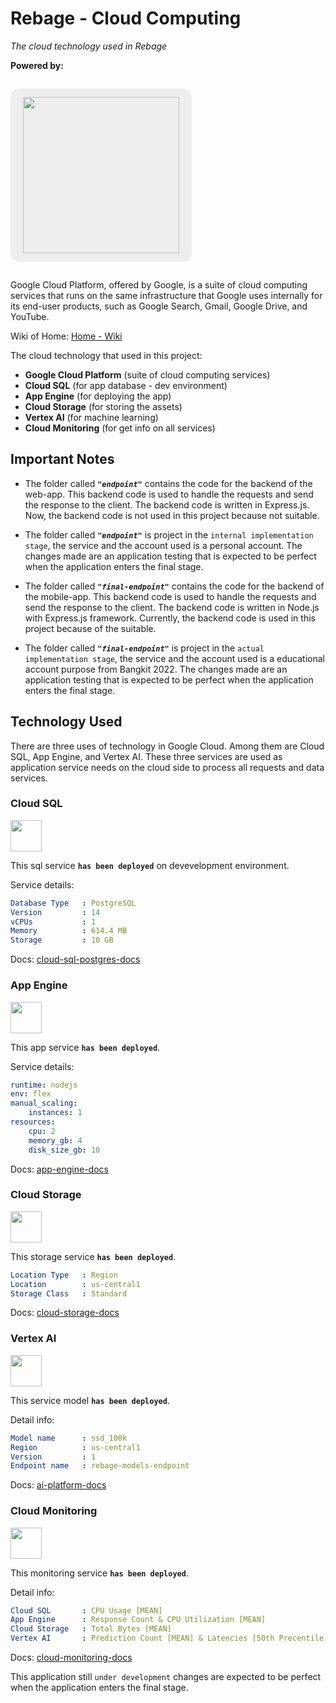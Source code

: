 # Rebage - Cloud Computing

_The cloud technology used in Rebage_

**Powered by:**

<p style="text-align: center; background-color: #eee; display: inline-block; padding: 14px 20px; border-radius: 15px;">
<img src="https://upload.wikimedia.org/wikipedia/commons/5/51/Google_Cloud_logo.svg" width="250"/>
</p>

Google Cloud Platform, offered by Google, is a suite of cloud computing services
that runs on the same infrastructure that Google uses internally for its
end-user products, such as Google Search, Gmail, Google Drive, and YouTube.

Wiki of Home:
[Home - Wiki](https://github.com/Rebage-Bangkit2022/Rebage-Cloud/wiki)

The cloud technology that used in this project:

-   **Google Cloud Platform** (suite of cloud computing services)
-   **Cloud SQL** (for app database - dev environment)
-   **App Engine** (for deploying the app)
-   **Cloud Storage** (for storing the assets)
-   **Vertex AI** (for machine learning)
-   **Cloud Monitoring** (for get info on all services)

## Important Notes

-   The folder called **_`"endpoint"`_** contains the code for the backend of
    the web-app. This backend code is used to handle the requests and send the
    response to the client. The backend code is written in Express.js. Now, the
    backend code is not used in this project because not suitable.

-   The folder called **_`"endpoint"`_** is project in the
    `internal implementation stage`, the service and the account used is a
    personal account. The changes made are an application testing that is
    expected to be perfect when the application enters the final stage.

-   The folder called **_`"final-endpoint"`_** contains the code for the backend
    of the mobile-app. This backend code is used to handle the requests and send
    the response to the client. The backend code is written in Node.js with
    Express.js framework. Currently, the backend code is used in this project
    because of the suitable.

-   The folder called **_`"final-endpoint"`_** is project in the
    `actual implementation stage`, the service and the account used is a
    educational account purpose from Bangkit 2022. The changes made are an
    application testing that is expected to be perfect when the application
    enters the final stage.

## Technology Used

There are three uses of technology in Google Cloud. Among them are Cloud SQL,
App Engine, and Vertex AI. These three services are used as application service
needs on the cloud side to process all requests and data services.

### Cloud SQL

<img src="https://symbols.getvecta.com/stencil_4/45_google-cloud-sql.35ca1b4c38.svg" width="50" height="50"/>

This sql service **`has been deployed`** on devevelopment environment.

Service details:

```YAML
Database Type   : PostgreSQL
Version         : 14
vCPUs           : 1
Memory          : 614.4 MB
Storage         : 10 GB
```

Docs: [cloud-sql-postgres-docs](https://cloud.google.com/sql/docs/postgres/)

### App Engine

<img src="https://symbols.getvecta.com/stencil_4/8_google-app-engine.c22bd3c7a9.svg" width="50" height="50"/>

This app service **`has been deployed`**.

Service details:

```YAML
runtime: nodejs
env: flex
manual_scaling:
    instances: 1
resources:
    cpu: 2
    memory_gb: 4
    disk_size_gb: 10
```

Docs:
[app-engine-docs](https://cloud.google.com/appengine/docs/standard/nodejs/runtime)

### Cloud Storage

<img src="https://symbols.getvecta.com/stencil_4/47_google-cloud-storage.fee263d33a.svg" width="50" height="50"/>

This storage service **`has been deployed`**.

```YAML
Location Type   : Region
Location        : us-central1
Storage Class   : Standard
```

Docs: [cloud-storage-docs](https://cloud.google.com/storage/docs)

### Vertex AI

<img src="https://symbols.getvecta.com/stencil_4/6_google-ai-platform.fe4b377c20.svg" width="50" height="50"/>

This service model **`has been deployed`**.

Detail info:

```YAML
Model name      : ssd_100k
Region          : us-central1
Version         : 1
Endpoint name   : rebage-models-endpoint
```

Docs: [ai-platform-docs](https://cloud.google.com/ai-platform/docs/)

### Cloud Monitoring

<img src="https://symbols.getvecta.com/stencil_4/36_google-cloud-monitoring.5b9e1af8b5.svg" width="50" height="50"/>

This monitoring service **`has been deployed`**.

Detail info:

```YAML
Cloud SQL       : CPU Usage [MEAN]
App Engine      : Response Count & CPU Utilization [MEAN]
Cloud Storage   : Total Bytes [MEAN]
Vertex AI       : Prediction Count [MEAN] & Latencies [50th Precentile]
```

Docs: [cloud-monitoring-docs](https://cloud.google.com/monitoring/docs/)

This application still `under development` changes are expected to be perfect
when the application enters the final stage.
